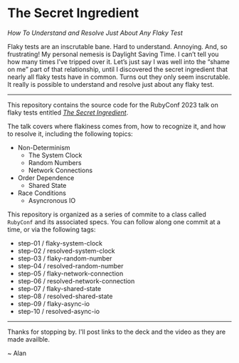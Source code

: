 # The Secret Ingredient

*How To Understand and Resolve Just About Any Flaky Test*

Flaky tests are an inscrutable bane. Hard to understand. Annoying. And, so frustrating! My personal nemesis is Daylight Saving Time. I can’t tell you how many times I’ve tripped over it. Let’s just say I was well into the “shame on me” part of that relationship, until I discovered the secret ingredient that nearly all flaky tests have in common. Turns out they only seem inscrutable. It really is possible to understand and resolve just about any flaky test.

---

This repository contains the source code for the RubyConf 2023 talk on flaky tests entitled [*The Secret Ingredient*](https://rubyconf-2023.sessionize.com/session/527141).

The talk covers where flakiness comes from, how to recognize it, and how to resolve it, including the following topics:

* Non-Determinism
  * The System Clock
  * Random Numbers
  * Network Connections
* Order Dependence
  * Shared State
* Race Conditions
  * Asyncronous IO

This repository is organized as a series of commite to a class called `RubyConf` and its associated specs. You can follow along one commit at a time, or via the following tags:

* step-01 / flaky-system-clock
* step-02 / resolved-system-clock
* step-03 / flaky-random-number
* step-04 / resolved-random-number
* step-05 / flaky-network-connection
* step-06 / resolved-network-connection
* step-07 / flaky-shared-state
* step-08 / resolved-shared-state
* step-09 / flaky-async-io
* step-10 / resolved-async-io

---

Thanks for stopping by. I'll post links to the deck and the video as they are made availble.

 ~ Alan

